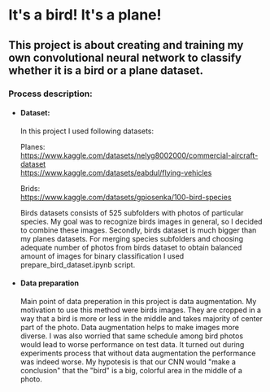 # It's a bird! It's a plane!
## This project is about creating and training my own convolutional neural network to classify whether it is a bird or a plane dataset.
### Process description:
- #### Dataset:
  In this project I used following datasets:

  Planes: \
  https://www.kaggle.com/datasets/nelyg8002000/commercial-aircraft-dataset \
  https://www.kaggle.com/datasets/eabdul/flying-vehicles

  Brids: \
  https://www.kaggle.com/datasets/gpiosenka/100-bird-species 

  Birds datasets consists of 525 subfolders with photos of particular species. My goal was to recognize birds images in general, so I decided to combine these images. Secondly, birds dataset is much bigger than my planes datasets. For merging species subfolders and choosing adequate number of photos from birds dataset to obtain balanced amount of images for binary classification I used prepare_bird_dataset.ipynb script.

- #### Data preparation
  Main point of data preperation in this project is data augmentation. My motivation to use this method were birds images. They are cropped in a way that a bird is more or less in the middle and takes majority of center part of the photo. Data augmentation helps to make images more diverse. I was also worried that 
same schedule among bird photos would lead to worse performance on test data. It turned out during experiments process that without data augmentation the performance was indeed worse. My hypotesis is that our CNN would "make a conclusion" that the "bird" is a big, colorful area in the middle of a photo.
